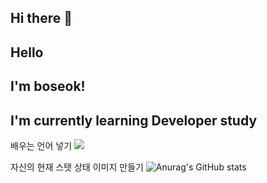 ## Hi there 👋

<!--
**choiboseok/choiboseok** is a ✨ _special_ ✨ repository because its `README.md` (this file) appears on your GitHub profile.

Here are some ideas to get you started:

- 🔭 I’m currently working on ...
- 🌱 I’m currently learning ...
- 👯 I’m looking to collaborate on ...
- 🤔 I’m looking for help with ...
- 💬 Ask me about ...
- 📫 How to reach me: ...
- 😄 Pronouns: ...
- ⚡ Fun fact: ...
-->
## Hello
## I'm boseok!
## I'm currently learning Developer study
배우는 언어 넣기
<img src="https://img.shields.io/badge/JAVA-#E40000?style=for-the-badge&logo=java&logoColor=white">


자신의 현재 스탯 상태 이미지 만들기 
![Anurag's GitHub stats](https://github-readme-stats.vercel.app/api?username=choiboseok&show_icons=true&theme=dracula)
